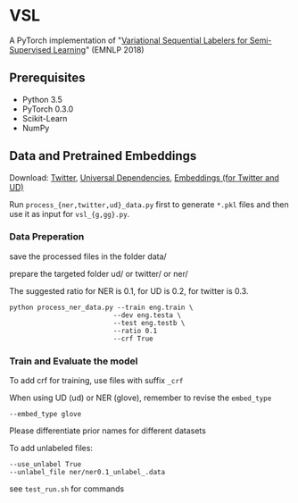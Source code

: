 # VSL

A PyTorch implementation of "[Variational Sequential Labelers for Semi-Supervised Learning](http://ttic.uchicago.edu/~mchen/papers/mchen+etal.emnlp18.pdf)" (EMNLP 2018)


## Prerequisites

- Python 3.5
- PyTorch 0.3.0
- Scikit-Learn
- NumPy

## Data and Pretrained Embeddings

Download: [Twitter](https://code.google.com/archive/p/ark-tweet-nlp/downloads), [Universal Dependencies](https://lindat.mff.cuni.cz/repository/xmlui/handle/11234/1-1827?show=full), [Embeddings (for Twitter and UD)](https://drive.google.com/drive/folders/1oie43_thsbhhoUsOHlkyKj2iMpFNOrgA?usp=sharing)

Run `process_{ner,twitter,ud}_data.py` first to generate `*.pkl` files and then use it as input for `vsl_{g,gg}.py`.


### Data Preperation
save the processed files in the folder data/ 

prepare the targeted folder ud/ or twitter/ or ner/

The suggested ratio for NER is 0.1, for UD is 0.2, for twitter is 0.3.

```
python process_ner_data.py --train eng.train \
                          --dev eng.testa \
                          --test eng.testb \
                          --ratio 0.1
                          --crf True
```



### Train and Evaluate the model

To add crf for training, use files with suffix `_crf`

When using UD (ud) or NER (glove), remember to revise the `embed_type`

```
--embed_type glove
```

Please differentiate prior names for different datasets

To add unlabeled files:
```
--use_unlabel True
--unlabel_file ner/ner0.1_unlabel_.data
```

see `test_run.sh` for commands